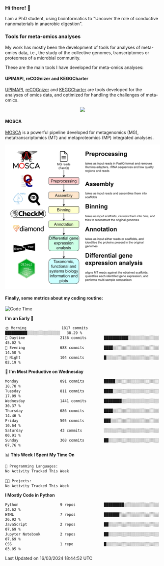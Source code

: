 ### Hi there! 👋

I am a PhD student, using bioinformatics to "Uncover the role of conductive nanomaterials in anaerobic digestion".

### Tools for meta-omics analyses

My work has mostly been the development of tools for analyses of meta-omics data, i.e., the study of the collective genomes, transcriptomes or proteomes of a microbial community.

These are the main tools I have developed for meta-omics analyses:

#### UPIMAPI, reCOGnizer and KEGGCharter

[UPIMAPI](https://github.com/iquasere/UPIMAPI), [reCOGnizer](https://github.com/iquasere/reCOGnizer) and [KEGGCharter](https://github.com/iquasere/KEGGCharter) are tools developed for the analyses of omics data, and optimized for handling the challenges of meta-omics.

<p align="center">
    <img src="assets/annotation_paper.png">
</p>

#### MOSCA

[MOSCA](https://github.com/iquasere/MOSCA) is a powerful pipeline developed for metagenomics (MG), metatranscriptomics (MT) and metaproteomics (MP) integrated analyses.

<p align="center">
    <img src="assets/mosca_workflow.png" align="center" width="700">
</p>


#### Finally, some metrics about my coding routine:

<!--START_SECTION:waka-->
![Code Time](http://img.shields.io/badge/Code%20Time-819%20hrs%203%20mins-blue)

**I'm an Early 🐤** 

```text
🌞 Morning                1817 commits        ██████████░░░░░░░░░░░░░░░   38.29 % 
🌆 Daytime                2136 commits        ███████████░░░░░░░░░░░░░░   45.02 % 
🌃 Evening                688 commits         ████░░░░░░░░░░░░░░░░░░░░░   14.50 % 
🌙 Night                  104 commits         █░░░░░░░░░░░░░░░░░░░░░░░░   02.19 % 
```
📅 **I'm Most Productive on Wednesday** 

```text
Monday                   891 commits         █████░░░░░░░░░░░░░░░░░░░░   18.78 % 
Tuesday                  811 commits         ████░░░░░░░░░░░░░░░░░░░░░   17.09 % 
Wednesday                1441 commits        ████████░░░░░░░░░░░░░░░░░   30.37 % 
Thursday                 686 commits         ████░░░░░░░░░░░░░░░░░░░░░   14.46 % 
Friday                   505 commits         ███░░░░░░░░░░░░░░░░░░░░░░   10.64 % 
Saturday                 43 commits          ░░░░░░░░░░░░░░░░░░░░░░░░░   00.91 % 
Sunday                   368 commits         ██░░░░░░░░░░░░░░░░░░░░░░░   07.76 % 
```


📊 **This Week I Spent My Time On** 

```text
💬 Programming Languages: 
No Activity Tracked This Week

🐱‍💻 Projects: 
No Activity Tracked This Week
```

**I Mostly Code in Python** 

```text
Python                   9 repos             █████████░░░░░░░░░░░░░░░░   34.62 % 
HTML                     7 repos             ███████░░░░░░░░░░░░░░░░░░   26.92 % 
JavaScript               2 repos             ██░░░░░░░░░░░░░░░░░░░░░░░   07.69 % 
Jupyter Notebook         2 repos             ██░░░░░░░░░░░░░░░░░░░░░░░   07.69 % 
CSS                      1 repo              █░░░░░░░░░░░░░░░░░░░░░░░░   03.85 % 
```




 Last Updated on 16/03/2024 18:44:52 UTC
<!--END_SECTION:waka-->
